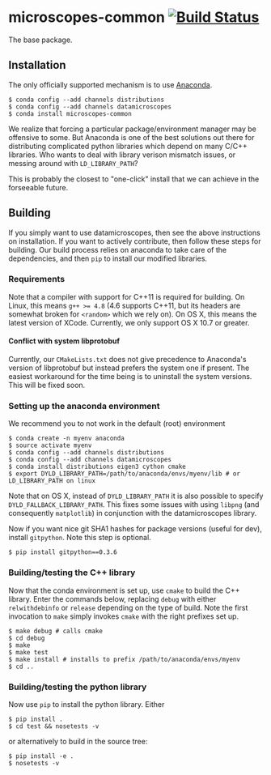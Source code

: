 # microscopes-common [![Build Status](https://travis-ci.org/datamicroscopes/common.svg?branch=master)](https://travis-ci.org/datamicroscopes/common)

The base package.

## Installation
The only officially supported mechanism is to use [Anaconda](https://store.continuum.io/cshop/anaconda/).

    $ conda config --add channels distributions
    $ conda config --add channels datamicroscopes
    $ conda install microscopes-common

We realize that forcing a particular package/environment manager may be offensive to some.
But Anaconda is one of the best solutions out there for distributing complicated python libraries
which depend on many C/C++ libraries. Who wants to deal with library verison mismatch issues, or
messing around with `LD_LIBRARY_PATH`?

This is probably the closest to "one-click" install that we can achieve in the forseeable future.

## Building
If you simply want to use datamicroscopes, then see the above instructions on installation. If you want to actively contribute, then follow these steps for building. Our build process relies on anaconda to take care of the dependencies, and then `pip` to install our modified libraries.

### Requirements
Note that a compiler with support for C++11 is required for building. On Linux, this means `g++ >= 4.8` (4.6 supports C++11, but its headers are somewhat broken for `<random>` which we rely on). On OS X, this means the latest version of XCode. Currently, we only support OS X 10.7 or greater.

#### Conflict with system libprotobuf
Currently, our `CMakeLists.txt` does not give precedence to Anaconda's version of libprotobuf but instead prefers the system one if present. The easiest workaround for the time being is to uninstall the system versions. This will be fixed soon.

### Setting up the anaconda environment
We recommend you to not work in the default (root) environment

    $ conda create -n myenv anaconda
    $ source activate myenv
    $ conda config --add channels distributions
    $ conda config --add channels datamicroscopes
    $ conda install distributions eigen3 cython cmake
    $ export DYLD_LIBRARY_PATH=/path/to/anaconda/envs/myenv/lib # or LD_LIBRARY_PATH on linux

Note that on OS X, instead of `DYLD_LIBRARY_PATH` it is also possible to specify `DYLD_FALLBACK_LIBRARY_PATH`.  This fixes some issues with using `libpng` (and consequently `matplotlib`) in conjunction with the datamicroscopes library.

Now if you want nice git SHA1 hashes for package versions (useful for dev), install `gitpython`. Note this step is optional.

    $ pip install gitpython==0.3.6

### Building/testing the C++ library
Now that the conda environment is set up, use `cmake` to build the C++ library. Enter the commands below, replacing `debug` with either `relwithdebinfo` or `release` depending on the type of build. Note the first invocation to `make` simply invokes `cmake` with the right prefixes set up.

    $ make debug # calls cmake
    $ cd debug
    $ make
    $ make test
    $ make install # installs to prefix /path/to/anaconda/envs/myenv
    $ cd ..

### Building/testing the python library
Now use `pip` to install the python library. Either

    $ pip install .
    $ cd test && nosetests -v

or alternatively to build in the source tree:

    $ pip install -e .
    $ nosetests -v
